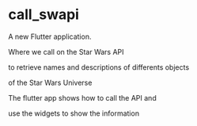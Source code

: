 # call_swapi

A new Flutter application.

Where we call on the Star Wars API 

to retrieve names and descriptions of differents objects

of the Star Wars Universe

The flutter app shows how to call the API and

use the widgets to show the information